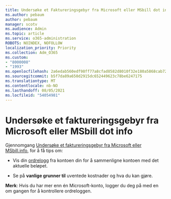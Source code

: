 ```yaml
---
title: Undersøke et Faktureringsgebyr fra Microsoft eller MSbill dot info
ms.author: pebaum
author: pebaum
manager: scotv
ms.audience: Admin
ms.topic: article
ms.service: o365-administration
ROBOTS: NOINDEX, NOFOLLOW
localization_priority: Priority
ms.collection: Adm_O365
ms.custom:
- "8000008"
- "1993"
ms.openlocfilehash: 2a6edab560edf98ff77a8cfad8582d8010f32e180a5868cab720aae6751f0c14
ms.sourcegitcommit: b5f7da89a650d2915dc652449623c78be6247175
ms.translationtype: MT
ms.contentlocale: nb-NO
ms.lasthandoff: 08/05/2021
ms.locfileid: "54054981"
---
```

# <a name="investigate-a-billing-charge-from-microsoft-or-msbill-dot-info"></a>Undersøke et faktureringsgebyr fra Microsoft eller MSbill dot info

Gjennomgang [Undersøke et faktureringsgebyr fra Microsoft eller MSbill.info](https://support.microsoft.com/help/10623/microsoft-account-investigate-billing-charge), for å få tips om: 

- Vis din [ordrelogg](https://account.microsoft.com/billing/orders/) fra kontoen din for å sammenligne kontoen med det aktuelle beløpet.

- Se på **vanlige grunner til** uventede kostnader og hva du kan gjøre.

**Merk**: Hvis du har mer enn én Microsoft-konto, logger du deg på med en om gangen for å kontrollere ordreloggen.
